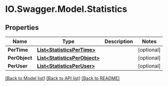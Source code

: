 # IO.Swagger.Model.Statistics
## Properties

Name | Type | Description | Notes
------------ | ------------- | ------------- | -------------
**PerTime** | [**List&lt;StatisticsPerTime&gt;**](StatisticsPerTime.md) |  | [optional] 
**PerObject** | [**List&lt;StatisticsPerObject&gt;**](StatisticsPerObject.md) |  | [optional] 
**PerUser** | [**List&lt;StatisticsPerUser&gt;**](StatisticsPerUser.md) |  | [optional] 

[[Back to Model list]](../README.md#documentation-for-models) [[Back to API list]](../README.md#documentation-for-api-endpoints) [[Back to README]](../README.md)

